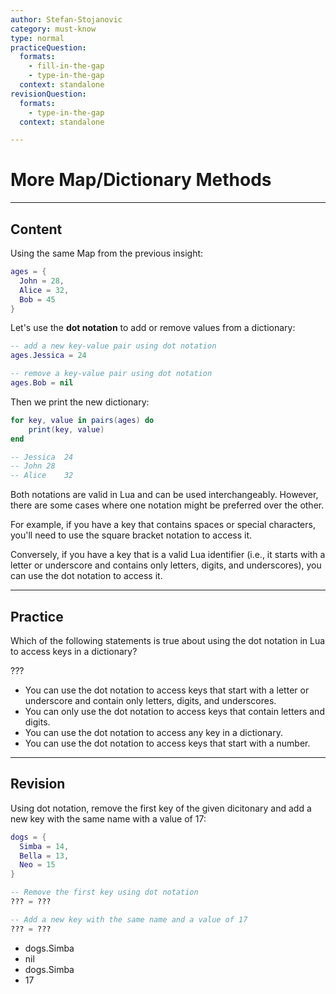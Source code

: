 ```yaml
---
author: Stefan-Stojanovic
category: must-know
type: normal
practiceQuestion:
  formats:
    - fill-in-the-gap
    - type-in-the-gap
  context: standalone
revisionQuestion:
  formats:
    - type-in-the-gap
  context: standalone

---
```


# More Map/Dictionary Methods

---
## Content

Using the same Map from the previous insight:
```lua
ages = {
  John = 28,
  Alice = 32,
  Bob = 45
}
```

Let's use the **dot notation** to add or remove values from a dictionary:
```lua
-- add a new key-value pair using dot notation
ages.Jessica = 24

-- remove a key-value pair using dot notation
ages.Bob = nil
```

Then we print the new dictionary:
```lua
for key, value in pairs(ages) do
    print(key, value)
end

-- Jessica	24
-- John	28
-- Alice	32
```

Both notations are valid in Lua and can be used interchangeably. However, there are some cases where one notation might be preferred over the other. 

For example, if you have a key that contains spaces or special characters, you'll need to use the square bracket notation to access it. 

Conversely, if you have a key that is a valid Lua identifier (i.e., it starts with a letter or underscore and contains only letters, digits, and underscores), you can use the dot notation to access it.


---
## Practice

Which of the following statements is true about using the dot notation in Lua to access keys in a dictionary?

???

- You can use the dot notation to access keys that start with a letter or underscore and contain only letters, digits, and underscores.
- You can only use the dot notation to access keys that contain letters and digits.
- You can use the dot notation to access any key in a dictionary.
- You can use the dot notation to access keys that start with a number.

---
## Revision

Using dot notation, remove the first key of the given dicitonary and add a new key with the same name with a value of 17:
```lua
dogs = {
  Simba = 14,
  Bella = 13,
  Neo = 15
}

-- Remove the first key using dot notation
??? = ???

-- Add a new key with the same name and a value of 17
??? = ???
```

- dogs.Simba
- nil
- dogs.Simba
- 17